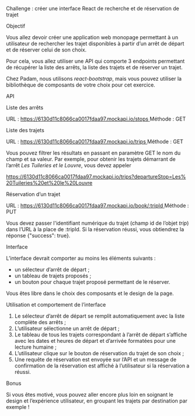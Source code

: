 Challenge : créer une interface React de recherche et de réservation de trajet

Objectif

Vous allez devoir créer une application web monopage permettant à un utilisateur de rechercher les trajet disponibles à partir d’un arrêt de départ et de réserver celui de son choix.

Pour cela, vous allez utiliser une API qui comporte 3 endpoints permettant de récupérer la liste des arrêts, la liste des trajets et de réserver un trajet.

Chez Padam, nous utilisons *react-bootstrap*, mais vous pouvez utiliser la bibliothèque de composants de votre choix pour cet exercice.

API

Liste des arrêts

URL : [https://6130d11c8066ca0017fdaa97.mockapi.io/stops ](https://6130d11c8066ca0017fdaa97.mockapi.io/stops)Méthode : GET

Liste des trajets

URL : [https://6130d11c8066ca0017fdaa97.mockapi.io/trips ](https://6130d11c8066ca0017fdaa97.mockapi.io/trips)Méthode : GET

Vous pouvez filtrer les résultats en passant en paramètre GET le nom du champ et sa valeur. Par exemple, pour obtenir les trajets démarrant de l’arrêt *Les Tuileries et le Louvre*, vous devez appeler

[https://6130d11c8066ca0017fdaa97.mockapi.io/trips?departureStop=Les% 20Tuileries%20et%20le%20Louvre](https://6130d11c8066ca0017fdaa97.mockapi.io/trips?departureStop=Les%20Tuileries%20et%20le%20Louvre)

Réservation d’un trajet

URL : [https://6130d11c8066ca0017fdaa97.mockapi.io/book/:tripId ](https://6130d11c8066ca0017fdaa97.mockapi.io/book/:tripId)Méthode : PUT

Vous devez passer l'identifiant numérique du trajet (champ id de l’objet *trip*) dans l’URL à la place de :tripId. Si la réservation réussi, vous obtiendrez la réponse {"success": true}.

Interface

L’interface devrait comporter au moins les éléments suivants :

- un sélecteur d’arrêt de départ ;
- un tableau de trajets proposés ;
- un bouton pour chaque trajet proposé permettant de le réserver.

Vous êtes libre dans le choix des composants et le design de la page.

Utilisation et comportement de l’interface

1. Le sélecteur d’arrêt de départ se remplit automatiquement avec la liste complète des arrêts ;
1. L’utilisateur sélectionne un arrêt de départ ;
1. Le tableau de tous les trajets correspondant à l’arrêt de départ s’affiche avec les dates et heures de départ et d’arrivée formatées pour une lecture humaine ;
1. L’utilisateur clique sur le bouton de réservation du trajet de son choix ;
1. Une requête de réservation est envoyée sur l’API et un message de confirmation de la réservation est affiché à l’utilisateur si la réservation a réussi.

Bonus

Si vous êtes motivé, vous pouvez aller encore plus loin en soignant le design et l’expérience utilisateur, en groupant les trajets par destination par exemple !
